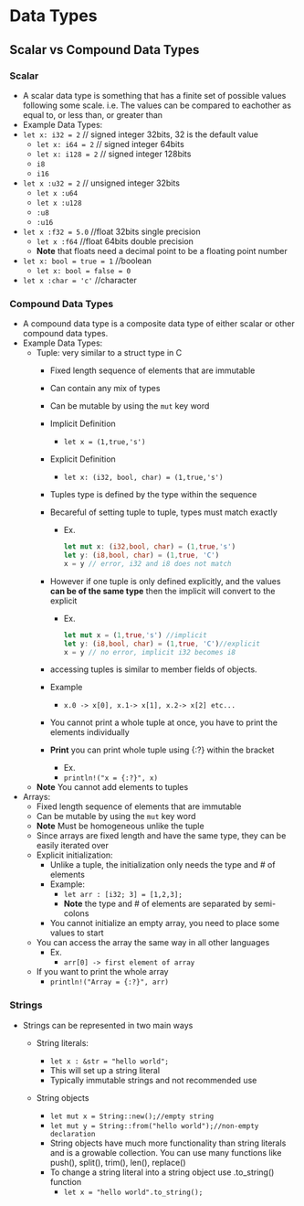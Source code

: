 # Data Types

## Scalar vs Compound Data Types

### Scalar

* A scalar data type is something that has a finite set of possible values following some scale. i.e. The values can be compared to eachother as equal to, or less than, or greater than
* Example Data Types:
* `let x: i32 = 2` // signed integer 32bits, 32 is the default value
  * `let x: i64 = 2` // signed integer 64bits
  * `let x: i128 = 2` // signed integer 128bits
  * `i8`
  * `i16`
* `let x :u32 = 2` // unsigned integer 32bits
  * `let x :u64`
  * `let x :u128`
  * `:u8`
  * `:u16`
* `let x :f32 = 5.0` //float 32bits single precision
  * `let x :f64` //float 64bits double precision
  * **Note** that floats need a decimal point to be a floating point number
* `let x: bool = true = 1` //boolean
  * `let x: bool = false = 0`
* `let x :char = 'c'` //character

### Compound Data Types

* A compound data type is a composite data type of either scalar or other compound data types.
* Example Data Types:
  * Tuple: very similar to a struct type in C
    * Fixed length sequence of elements that are immutable
    * Can contain any mix of types
    * Can be mutable by using the `mut` key word
    * Implicit Definition
      * `let x = (1,true,'s')`
    * Explicit Definition
      * `let x: (i32, bool, char) = (1,true,'s')`
    * Tuples type is defined by the type within the sequence
    * Becareful of setting tuple to tuple, types must match exactly
      * Ex.

        ```rust
        let mut x: (i32,bool, char) = (1,true,'s') 
        let y: (i8,bool, char) = (1,true, 'C')
        x = y // error, i32 and i8 does not match
        ```

    * However if one tuple is only defined explicitly, and the values **can be of the same type** then the implicit will convert to the explicit
      * Ex.

        ```rust
        let mut x = (1,true,'s') //implicit 
        let y: (i8,bool, char) = (1,true, 'C')//explicit
        x = y // no error, implicit i32 becomes i8
        ```

    * accessing tuples is similar to member fields of objects.
    * Example
      * `x.0 -> x[0], x.1-> x[1], x.2-> x[2] etc...`
    * You cannot print a whole tuple at once, you have to print the elements individually
    * **Print** you can print whole tuple using {:?} within the bracket
      * Ex.
      * `println!("x = {:?}", x)`
  * **Note** You cannot add elements to tuples
* Arrays:
  * Fixed length sequence of elements that are immutable
  * Can be mutable by using the `mut` key word
  * **Note** Must be homogeneous unlike the tuple
  * Since arrays are fixed length and have the same type, they can be easily iterated over
  * Explicit initialization:
    * Unlike a tuple, the initialization only needs the type and # of elements
    * Example:
      * `let arr : [i32; 3] = [1,2,3];`
      * **Note** the type and # of elements are separated by semi-colons
    * You cannot initialize an empty array, you need to place some values to start
  * You can access the array the same way in all other languages
    * Ex.
      * `arr[0] -> first element of array`
  * If you want to print the whole array
    * `println!("Array = {:?}", arr)`

### Strings

* Strings can be represented in two main ways
  * String literals:
    * `let x : &str = "hello world";`
    * This will set up a string literal
    * Typically immutable strings and not recommended use

  * String objects
    * `let mut x = String::new();//empty string`
    * `let mut y = String::from("hello world");//non-empty declaration`
    * String objects have much more functionality than string literals and is a growable collection. You can use many functions like
    push(), split(), trim(), len(), replace()
    * To change a string literal into a string object use .to_string() function
      * `let x = "hello world".to_string();`
